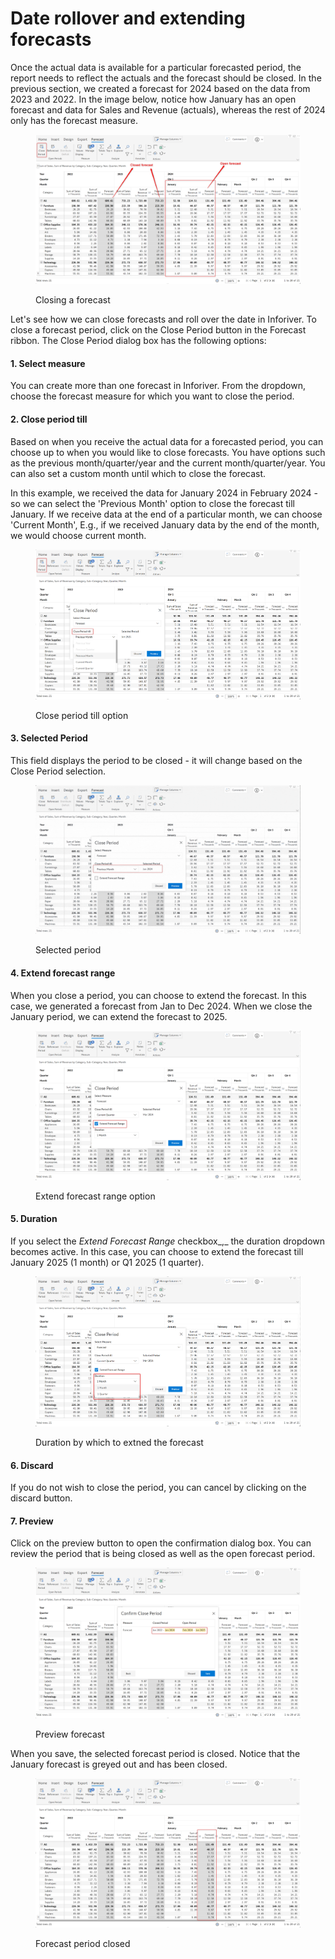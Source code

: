 # Date rollover and extending forecasts

Once the actual data is available for a particular forecasted period, the report needs to reflect the actuals and the forecast should be closed. In the previous section, we created a forecast for 2024 based on the data from 2023 and 2022. In the image below, notice how January has an open forecast and data for Sales and Revenue (actuals), whereas the rest of 2024 only has the forecast measure.&#x20;

<figure><img src="../../../.gitbook/assets/image (414).png" alt=""><figcaption><p>Closing a forecast</p></figcaption></figure>

Let's see how we can close forecasts and roll over the date in Inforiver. To close a forecast period, click on the Close Period button in the Forecast ribbon. The Close Period dialog box has the following options:

#### 1. Select measure

You can create more than one forecast in Inforiver. From the dropdown, choose the forecast measure for which you want to close the period.

#### 2. Close period till

Based on when you receive the actual data for a forecasted period, you can choose up to when you would like to close forecasts. You have options such as the previous month/quarter/year and the current month/quarter/year. You can also set a custom month until which to close the forecast.

In this example, we received the data for January 2024 in February 2024 - so we can select the 'Previous Month' option to close the forecast till January. If we receive data at the end of a particular month, we can choose 'Current Month', E.g., if we received January data by the end of the month, we would choose current month.

<figure><img src="../../../.gitbook/assets/image (1) (1) (1) (1) (2) (1) (1).png" alt=""><figcaption><p>Close period till option</p></figcaption></figure>

#### 3. Selected Period

This field displays the period to be closed - it will change based on the Close Period selection.&#x20;

<figure><img src="../../../.gitbook/assets/selected period.gif" alt=""><figcaption><p>Selected period</p></figcaption></figure>

#### 4. Extend forecast range

When you close a period, you can choose to extend the forecast. In this case, we generated a forecast from Jan to Dec 2024. When we close the January period, we can extend the forecast to 2025.

<figure><img src="../../../.gitbook/assets/image (2) (1) (1) (1) (2) (1) (1).png" alt=""><figcaption><p>Extend forecast range option</p></figcaption></figure>

#### 5. Duration

If you select the _Extend Forecast Range_ checkbox_,_ the duration dropdown becomes active. In this case, you can choose to extend the forecast till January 2025 (1 month) or Q1 2025 (1 quarter).

<figure><img src="../../../.gitbook/assets/image (3) (1) (1) (1) (2).png" alt=""><figcaption><p>Duration by which to extned the forecast</p></figcaption></figure>

#### 6. Discard

If you do not wish to close the period, you can cancel by clicking on the discard button.

#### 7. Preview

Click on the preview button to open the confirmation dialog box. You can review the period that is being closed as well as the open forecast period.

<figure><img src="../../../.gitbook/assets/image (4) (1) (1) (1) (2).png" alt=""><figcaption><p>Preview forecast</p></figcaption></figure>

When you save, the selected forecast period is closed. Notice that the January forecast is greyed out and has been closed.

<figure><img src="../../../.gitbook/assets/image (5) (1) (1) (1).png" alt=""><figcaption><p>Forecast period closed</p></figcaption></figure>
